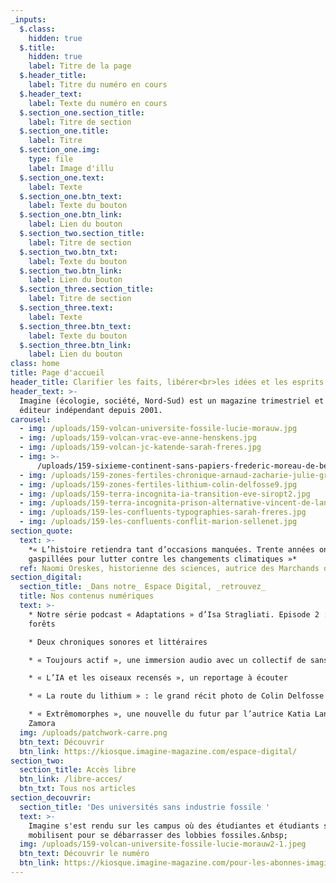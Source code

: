 ```yaml
---
_inputs:
  $.class:
    hidden: true
  $.title:
    hidden: true
    label: Titre de la page
  $.header_title:
    label: Titre du numéro en cours
  $.header_text:
    label: Texte du numéro en cours
  $.section_one.section_title:
    label: Titre de section
  $.section_one.title:
    label: Titre
  $.section_one.img:
    type: file
    label: Image d'illu
  $.section_one.text:
    label: Texte
  $.section_one.btn_text:
    label: Texte du bouton
  $.section_one.btn_link:
    label: Lien du bouton
  $.section_two.section_title:
    label: Titre de section
  $.section_two.btn_txt:
    label: Texte du bouton
  $.section_two.btn_link:
    label: Lien du bouton
  $.section_three.section_title:
    label: Titre de section
  $.section_three.text:
    label: Texte
  $.section_three.btn_text:
    label: Texte du bouton
  $.section_three.btn_link:
    label: Lien du bouton
class: home
title: Page d'accueil
header_title: Clarifier les faits, libérer<br>les idées et les esprits
header_text: >-
  Imagine (écologie, société, Nord-Sud) est un magazine trimestriel et un
  éditeur indépendant depuis 2001.
carousel:
  - img: /uploads/159-volcan-universite-fossile-lucie-morauw.jpg
  - img: /uploads/159-volcan-vrac-eve-anne-henskens.jpg
  - img: /uploads/159-volcan-jc-katende-sarah-freres.jpg
  - img: >-
      /uploads/159-sixieme-continent-sans-papiers-frederic-moreau-de-bellaing10.jpg
  - img: /uploads/159-zones-fertiles-chronique-arnaud-zacharie-julie-graux.jpg
  - img: /uploads/159-zones-fertiles-lithium-colin-delfosse9.jpg
  - img: /uploads/159-terra-incognita-ia-transition-eve-siropt2.jpg
  - img: /uploads/159-terra-incognita-prison-alternative-vincent-de-lannoy5.jpg
  - img: /uploads/159-les-confluents-typographies-sarah-freres.jpg
  - img: /uploads/159-les-confluents-conflit-marion-sellenet.jpg
section_quote:
  text: >-
    *« L’histoire retiendra tant d’occasions manquées. Trente années ont été
    gaspillées pour lutter contre les changements climatiques »*
  ref: Naomi Oreskes, historienne des sciences, autrice des Marchands de doute
section_digital:
  section_title: _Dans notre_ Espace Digital, _retrouvez_
  title: Nos contenus numériques
  text: >-
    * Notre série podcast « Adaptations » d’Isa Stragliati. Episode 2 : vers les
    forêts

    * Deux chroniques sonores et littéraires

    * « Toujours actif », une immersion audio avec un collectif de sans-papiers

    * « L’IA et les oiseaux recensés », un reportage à écouter

    * « La route du lithium » : le grand récit photo de Colin Delfosse

    * « Extrêmomorphes », une nouvelle du futur par l’autrice Katia Lanero
    Zamora
  img: /uploads/patchwork-carre.png
  btn_text: Découvrir
  btn_link: https://kiosque.imagine-magazine.com/espace-digital/
section_two:
  section_title: Accès libre
  btn_link: /libre-acces/
  btn_txt: Tous nos articles
section_decouvrir:
  section_title: 'Des universités sans industrie fossile '
  text: >-
    Imagine s'est rendu sur les campus où des étudiantes et étudiants se
    mobilisent pour se débarrasser des lobbies fossiles.&nbsp;
  img: /uploads/159-volcan-universite-fossile-lucie-morauw2-1.jpeg
  btn_text: Découvrir le numéro
  btn_link: https://kiosque.imagine-magazine.com/pour-les-abonnes-imagine/
---
```


